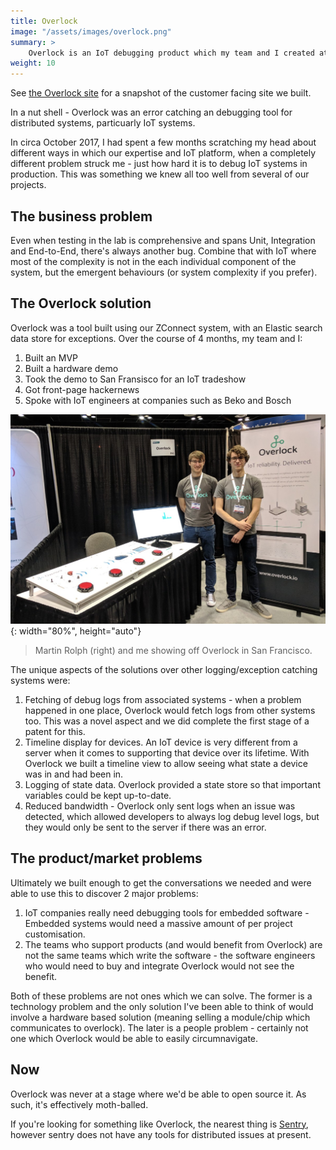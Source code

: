 ```yaml
---
title: Overlock
image: "/assets/images/overlock.png"
summary: >
    Overlock is an IoT debugging product which my team and I created at Zoetrope to address the difficulties of remote debugging IoT.
weight: 10
---
```


See [the Overlock site](https://overlock.io) for a snapshot of the customer facing site we built.

In a nut shell - Overlock was an error catching an debugging tool for distributed systems, particuarly IoT systems.

In circa October 2017, I had spent a few months scratching my head about different ways in which our expertise and IoT platform, when a completely different problem struck me - just how hard it is to debug IoT systems in production. This was something we knew all too well from several of our projects. 

## The business problem
Even when testing in the lab is comprehensive and spans Unit, Integration and End-to-End, there's always another bug. Combine that with IoT where most of the complexity is not in the each individual component of the system, but the emergent behaviours (or system complexity if you prefer).


## The Overlock solution
Overlock was a tool built using our ZConnect system, with an Elastic search data store for exceptions. Over the course of 4 months, my team and I:

1. Built an MVP
2. Built a hardware demo
3. Took the demo to San Fransisco for an IoT tradeshow
4. Got front-page hackernews
5. Spoke with IoT engineers at companies such as Beko and Bosch

![Our stand](/assets/images/overlock_sf_show.jpg){: width="80%", height="auto"}
> Martin Rolph (right) and me showing off Overlock in San Francisco.

The unique aspects of the solutions over other logging/exception catching systems were:

1. Fetching of debug logs from associated systems - when a problem happened in one place, Overlock would fetch logs from other systems too. This was a novel aspect and we did complete the first stage of a patent for this.
2. Timeline display for devices. An IoT device is very different from a server when it comes to supporting that device over its lifetime. With Overlock we built a timeline view to allow seeing what state a device was in and had been in.
3. Logging of state data. Overlock provided a state store so that important variables could be kept up-to-date.
4. Reduced bandwidth - Overlock only sent logs when an issue was detected, which allowed developers to always log debug level logs, but they would only be sent to the server if there was an error.

## The product/market problems
Ultimately we built enough to get the conversations we needed and were able to use this to discover 2 major problems:

1. IoT companies really need debugging tools for embedded software - Embedded systems would need a massive amount of per project customisation.
2. The teams who support products (and would benefit from Overlock) are not the same teams which write the software - the software engineers who would need to buy and integrate Overlock would not see the benefit.

Both of these problems are not ones which we can solve. The former is a technology problem and the only solution I've been able to think of would involve a hardware based solution (meaning selling a module/chip which communicates to overlock). The later is a people problem - certainly not one which Overlock would be able to easily circumnavigate. 

## Now
Overlock was never at a stage where we'd be able to open source it. As such, it's effectively moth-balled.

If you're looking for something like Overlock, the nearest thing is [Sentry](https://sentry.io), however sentry does not have any tools for distributed issues at present.

